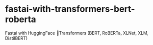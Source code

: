 # fastai-with-transformers-bert-roberta
Fastai with HuggingFace 🤗Transformers (BERT, RoBERTa, XLNet, XLM, DistilBERT)

